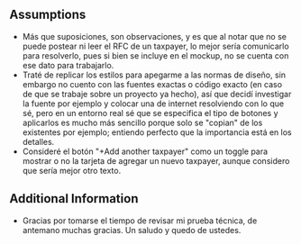 ## Assumptions
- Más que suposiciones, son observaciones, y es que al notar que no se puede postear ni leer el RFC de un taxpayer, lo mejor sería comunicarlo para resolverlo, pues si bien se incluye en el mockup, no se cuenta con ese dato para trabajarlo.
- Traté de replicar los estilos para apegarme a las normas de diseño, sin embargo no cuento con las fuentes exactas o código exacto (en caso de que se trabaje sobre un proyecto ya hecho), así que decidí investigar la fuente por ejemplo y colocar una de internet resolviendo con lo que sé, pero en un entorno real sé que se especifica el tipo de botones y aplicarlos es mucho más sencillo porque solo se "copian" de los existentes por ejemplo; entiendo perfecto que la importancia está en los detalles.
- Consideré el botón "+Add another taxpayer" como un toggle para mostrar o no la tarjeta de agregar un nuevo taxpayer, aunque considero que sería mejor otro texto.

## Additional Information
- Gracias por tomarse el tiempo de revisar mi prueba técnica, de antemano muchas gracias. Un saludo y quedo de ustedes. 